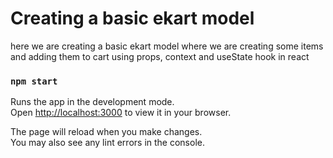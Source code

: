 # Creating a basic ekart model
here we are creating a basic ekart model where we are creating some items and adding them to cart using props, context and useState hook in react


### `npm start`

Runs the app in the development mode.\
Open [http://localhost:3000](http://localhost:3000) to view it in your browser.

The page will reload when you make changes.\
You may also see any lint errors in the console.
